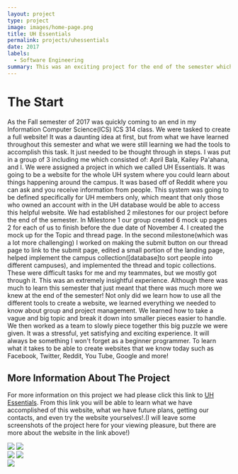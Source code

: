 ```yaml
---
layout: project
type: project
image: images/home-page.png
title: UH Essentials
permalink: projects/uhessentials
date: 2017
labels:
  - Software Engineering
summary: This was an exciting project for the end of the semester which was very eye opening in website development.
---
```

# The Start
As the Fall semester of 2017 was quickly coming to an end in my Information Computer Science(ICS) ICS 314 class. We were tasked to create a full website! It was a daunting idea at first, but from what we have learned throughout this semester and what we were still learning we had the tools to accomplish this task. It just needed to be thought through in steps. I was put in a group of 3 including me which consisted of: April Bala, Kailey Pa'ahana, and I. We were assigned a project in which we called UH Essentials. It was going to be a website for the whole UH system where you could learn about things happening around the campus. It was based off of Reddit where you can ask and you receive information from people. This system was going to be defined specifically for UH members only, which meant that only those who owned an account with in the UH database would be able to access this helpful website. 
We had established 2 milestones for our project before the end of the semester. In Milestone 1 our group created 6 mock up pages 2 for each of us to finish before the due date of November 4. I created the mock up for the Topic and thread page. In the second milestone(which was a lot more challenging) I worked on making the submit button on our thread page to link to the submit page, edited a small portion of the landing page, helped implement the campus collection([database]to sort people into different campuses), and implemented the thread and topic collections. These were difficult tasks for me and my teammates, but we mostly got through it.
This was an extremely insightful experience. Although there was much to learn this semester that just meant that there was much more we knew at the end of the semester! Not only did we learn how to use all the different tools to create a website, we learned everything we needed to know about group and project management. We learned how to take a vague and big topic and break it down into smaller pieces easier to handle. We then worked as a team to slowly piece together this big puzzle we were given. It was a stressful, yet satisfying and exciting experience. It will always be something I won't forget as a beginner programmer. To learn what it takes to be able to create websites that we know today such as Facebook, Twitter, Reddit, You Tube, Google and more! 

## More Information About The Project
For more information on this project we had please click this link to [UH Essentials](https://uhessentials.github.io/). From this link you will be able to learn what we have accomplished of this website, what we have future plans, getting our contacts, and even try the website yourselves!.(I will leave some screenshots of the project here for your viewing pleasure, but there are more about the website in the link above!)

<div class="ui medium rounded images">
  <img class="ui medium left image" src="{{site.baseurl}}/images/landing-page.png">
  <img class="ui medium middle floated image" src="{{site.baseurl}}/images/profile-page.png">
</div>
<div class="ui medium rounded images">
  <img class="ui medium left image" src="{{site.baseurl}}/images/thread-page.png">
  <img class="ui medium middle floated image" src="{{site.baseurl}}/images/submit-page.png">
</div>
<div class="ui medium rounded images">
  <img class="ui medium middle floated image" src="{{site.baseurl}}/images/topic-page.png">
</div>

